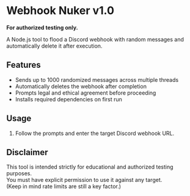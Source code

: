 # Webhook Nuker v1.0

**For authorized testing only.**

A Node.js tool to flood a Discord webhook with random messages and automatically delete it after execution.

## Features

- Sends up to 1000 randomized messages across multiple threads
- Automatically deletes the webhook after completion
- Prompts legal and ethical agreement before proceeding
- Installs required dependencies on first run

## Usage

1. Follow the prompts and enter the target Discord webhook URL.

## Disclaimer

This tool is intended strictly for educational and authorized testing purposes.  
You must have explicit permission to use it against any target.  
(Keep in mind rate limits are still a key factor.)
